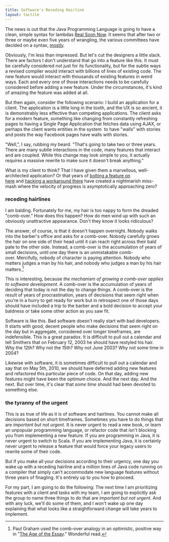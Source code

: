 ```yaml
---
title: Software's Receding Hairline
layout: tactile
---
```


The news is out that the Java Programming Language is going to have a clean, simple syntax for lambdas [Real Soon Now](http://www.urbandictionary.com/define.php?term=real%20soon%20now). It seems that after two or three or maybe even five years of wrangling, the various committees have decided on a syntax, [mostly](http://mail.openjdk.java.net/pipermail/lambda-dev/2011-September/003936.html).

Obviously, I'm less than impressed. But let's cut the designers a little slack. There are factors I don't understand that go into a feature like this. It must be carefully considered not just for its functionality, but for the subtle ways a revised compiler would interact with billions of lines of existing code. The new feature would interact with thousands of existing features in weird ways. Each and every one of those interactions needs to be carefully considered before adding a new feature. Under the circumstances, it's kind of amazing the feature was added at all.

But then again, consider the following scenario: I build an application for a client. The application is a little long in the tooth, and the UX is so ancient, it is demonstrably less effective than competing applications. The client asks for a modern feature, something like changing from constantly refreshing pages to having a Single Page Application that fetches data using AJAX, or perhaps the client wants entities in the system  to have "walls" with stories and posts the way Facebook pages have walls with stories.

"Well,", I say, rubbing my beard. "That's going to take two or three years. There are many subtle interactions in the code, many features that interact and are coupled. While this change may look simple to you, it actually requires a massive rewrite to make sure it doesn't break anything."

What is my client to think? That I have given them a marvellous, well-architected application? Or that years of [bolting a feature on here](http://developeraspirations.wordpress.com/2010/02/23/javas-flaws-why-primitives-are-bad/) and [hacking a workaround there](http://cakoose.com/wiki/type_erasure_is_not_evil) have created a nightmarish miss-mash where the velocity of progress is asymptotically approaching zero?

### receding hairlines

I am balding. Fortunately for me, my hair is too nappy to form the dreaded "comb-over." How does this happen? How do men wind up with such an obviously unattractive appearance. Don't they know it looks ridiculous?

The answer, of course, is that it doesn't happen overnight. Nobody walks into the barber's office and asks for a comb-over. Nobody carefully grows the hair on one side of their head until it can reach right across their bald pate to the other side. Instead, a comb-over is the accumulation of years of small decisions, until one day there is an unmistakable comb-over. Mercifully, nobody of character is paying attention. Nobody who matters judges a man by his hair, and nobody who judges a man by his hair matters.[^pg]

This is interesting, because _the mechanism of growing a comb-over applies to software development_. A comb-over is the accumulation of years of deciding that today is not the day to change things. A comb-over is the result of years of procrastination, years of decisions that seem right when you're in a hurry to get ready for work but in retrospect one of those days should have included a trip to the barber and a bold decision to accept your baldness or take some other action as you saw fit.

Software is like this. Bad software doesn't really start with bad developers. It starts with good, decent people who make decisions that seem right on the day but in aggregate, considered over longer timeframes, are indefensible. This is a great paradox. It is difficult to pull out a calendar and tell Smithers that on February 12, 2003 he should have restyled his hair. Why the 12th? Why not the 15th? Why not June 2003? Why not some time in 2004?

Likewise with software, it is sometimes difficult to pull out a calendar and say that on May 5th, 2010, we should have deferred adding new features and refactored this particular piece of code. On that day, adding new features might have been the optimum choice. And the next day. And the next. But over time, it's clear that _some time_ should had been devoted to something else.

### the tyranny of the urgent

This is as true of life as it is of software and hairlines. You cannot make all decisions based on short timeframes. Sometimes you have to do things that are _important but not urgent._ It is never urgent to read a new book, or learn an unpopular programming language, or refactor code that isn't blocking you from implementing a new feature. If you are programming in Java, it is never urgent to switch to Scala. If you are implementing Java, it is certainly never urgent to release a feature that would force your legacy users to rewrite some of their code.

But if you make all your decisions according to their urgency, one day you wake up with a receding hairline and a million lines of Java code running on a compiler that simply can't accommodate new language features without three years of finagling. It's entirely up to you how to proceed.

For my part, I am going to do the following: The next time I am prioritizing features with a client and tasks with my team, I am going to explicitly ask the group to name three things to do that are _important but not urgent_. And with any luck, we'll do some of them, and I won't wake up one day explaining that what looks like a straightforward change will take years to implement.

[^pg]: Paul Graham used the comb-over analogy in an optimistic, positive way in "[The Age of the Essay](http://paulgraham.com/essay.html)." Wonderful read.
